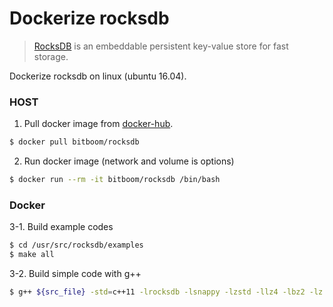 # Dockerize rocksdb

> [RocksDB][1] is an embeddable persistent key-value store for fast storage.  

Dockerize rocksdb on linux (ubuntu 16.04).

### HOST
1. Pull docker image from [docker-hub][2].
```sh
$ docker pull bitboom/rocksdb
```

2. Run docker image (network and volume is options)
```sh
$ docker run --rm -it bitboom/rocksdb /bin/bash
```
### Docker
3-1. Build example codes
```sh
$ cd /usr/src/rocksdb/examples
$ make all
```
3-2. Build simple code with g++
```sh
$ g++ ${src_file} -std=c++11 -lrocksdb -lsnappy -lzstd -llz4 -lbz2 -lz -pthread
```

[1]:https://rocksdb.org/
[2]:https://hub.docker.com/r/bitboom/rocksdb/
